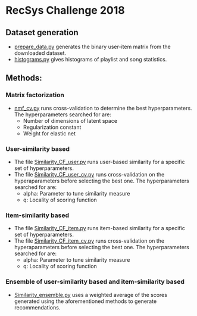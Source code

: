 # RecSys Challenge 2018

## Dataset generation
* [prepare_data.py](prepare_data.py) generates the binary user-item matrix from the downloaded dataset.
* [histograms.py](histograms.py) gives histograms of playlist and song statistics.

## Methods:
### Matrix factorization

* [nmf_cv.py](nmf_cv.py) runs cross-validation to determine the best hyperparameters. The hyperparameters searched for are:
  * Number of dimensions of latent space
  * Regularization constant
  * Weight for elastic net


### User-similarity based

* The file [Similarity_CF_user.py](Similarity_CF_user.py) runs user-based similarity for a specific set of hyperparameters.
* The file [Similarity_CF_user_cv.py](Similarity_CF_user_cv.py) runs cross-validation on the hyperaparameters before selecting the best one. The hyperparameters searched for are:
  * alpha: Parameter to tune similarity measure
  * q: Locality of scoring function

### Item-similarity based

* The file [Similarity_CF_item.py](Similarity_CF_item.py) runs item-based similarity for a specific set of hyperparameters.
* The file [Similarity_CF_item_cv.py](Similarity_CF_item_cv.py) runs cross-validation on the hyperaparameters before selecting the best one. The hyperparameters searched for are:
  * alpha: Parameter to tune similarity measure
  * q: Locality of scoring function

### Ensemble of user-similarity based and item-similarity based
* [Similarity_ensemble.py](Similarity_ensemble.py) uses a weighted average of the scores generated using the aforementioned methods to generate recommendations.

